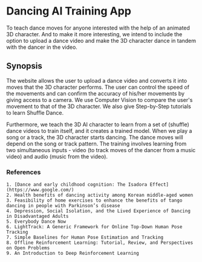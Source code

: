 # Dancing AI Training App
To teach dance moves for anyone interested with the help of an animated 3D character. And to make it more interesting, we intend to include the option to upload a dance video and make the 3D character dance in tandem with the dancer in the video.

## Synopsis

The website allows the user to upload a dance video and converts it into moves that the 3D character performs. The user can control the speed of the movements and can confirm the accuracy of his/her movements by giving access to a camera. We use Computer Vision to compare the user's movement to that of the 3D character. We also give Step-by-Step tutorials to learn Shuffle Dance.

Furthermore, we teach the 3D AI character to learn from a set of (shuffle) dance videos to train itself, and it creates a trained model. When we play a song or a track, the 3D character starts dancing. The dance moves will depend on the song or track pattern. The training involves learning from two simultaneous inputs - video (to track moves of the dancer from a music video) and audio (music from the video).

### References

    1. [Dance and early childhood cognition: The Isadora Effect](https://www.google.com/)
    2. Health benefits of dancing activity among Korean middle-aged women
    3. Feasibility of home exercises to enhance the benefits of tango dancing in people with Parkinson’s disease
    4. Depression, Social Isolation, and the Lived Experience of Dancing in Disadvantaged Adults
    5. Everybody Dance Now
    6. LightTrack: A Generic Framework for Online Top-Down Human Pose Tracking
    7. Simple Baselines for Human Pose Estimation and Tracking
    8. Offline Reinforcement Learning: Tutorial, Review, and Perspectives on Open Problems
    9. An Introduction to Deep Reinforcement Learning

